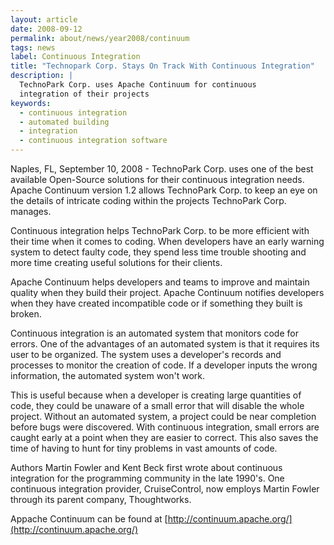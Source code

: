 ```yaml
---
layout: article
date: 2008-09-12
permalink: about/news/year2008/continuum
tags: news
label: Continuous Integration
title: "Technopark Corp. Stays On Track With Continuous Integration"
description: |
  TechnoPark Corp. uses Apache Continuum for continuous
  integration of their projects
keywords:
  - continuous integration
  - automated building
  - integration
  - continuous integration software
---
```


Naples, FL, September 10, 2008 - TechnoPark Corp. uses one of the best available Open-Source
solutions for their continuous integration needs. Apache Continuum version 1.2 allows TechnoPark
Corp. to keep an eye on the details of intricate coding within the projects TechnoPark Corp. manages.

Continuous integration helps TechnoPark Corp. to be more efficient with their time when it comes to
coding. When developers have an early warning system to detect faulty code, they spend less time
trouble shooting and more time creating useful solutions for their clients.

Apache Continuum helps developers and teams to improve and maintain quality when they build their
project. Apache Continuum notifies developers when they have created incompatible code or if
something they built is broken.

Continuous integration is an automated system that monitors code for errors. One of the advantages
of an automated system is that it requires its user to be organized. The system uses a developer's
records and processes to monitor the creation of code. If a developer inputs the wrong information,
the automated system won't work.

This is useful because when a developer is creating large quantities of code, they could be unaware
of a small error that will disable the whole project. Without an automated system, a project could
be near completion before bugs were discovered. With continuous integration, small errors are caught
early at a point when they are easier to correct. This also saves the time of having to hunt for
tiny problems in vast amounts of code.

Authors Martin Fowler and Kent Beck first wrote about continuous integration for the programming
community in the late 1990's. One continuous integration provider, CruiseControl, now employs Martin
Fowler through its parent company, Thoughtworks.

Appache Continuum can be found at [http://continuum.apache.org/](http://continuum.apache.org/)
